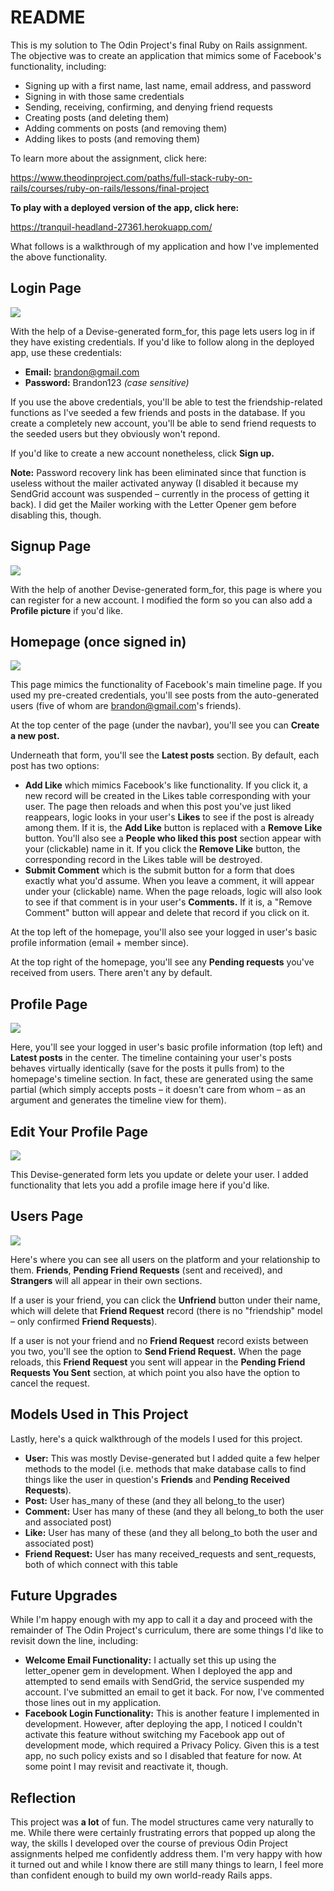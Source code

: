 # README

This is my solution to The Odin Project's final Ruby on Rails assignment. The objective was to create an application that mimics some of Facebook's functionality, including:

- Signing up with a first name, last name, email address, and password
- Signing in with those same credentials
- Sending, receiving, confirming, and denying friend requests
- Creating posts (and deleting them)
- Adding comments on posts (and removing them)
- Adding likes to posts (and removing them)

To learn more about the assignment, click here:

https://www.theodinproject.com/paths/full-stack-ruby-on-rails/courses/ruby-on-rails/lessons/final-project

**To play with a deployed version of the app, click here:**

https://tranquil-headland-27361.herokuapp.com/

What follows is a walkthrough of my application and how I've implemented the above functionality.

<h2>Login Page</h2>

<img src="https://github.com/brandonricharda/fakebook/blob/main/screenshots/login-page.png">

With the help of a Devise-generated form_for, this page lets users log in if they have existing credentials. If you'd like to follow along in the deployed app, use these credentials:

- **Email:** brandon@gmail.com
- **Password:** Brandon123 _(case sensitive)_

If you use the above credentials, you'll be able to test the friendship-related functions as I've seeded a few friends and posts in the database. If you create a completely new account, you'll be able to send friend requests to the seeded users but they obviously won't repond.

If you'd like to create a new account nonetheless, click **Sign up.**

**Note:** Password recovery link has been eliminated since that function is useless without the mailer activated anyway (I disabled it because my SendGrid account was suspended – currently in the process of getting it back). I did get the Mailer working with the Letter Opener gem before disabling this, though.

<h2>Signup Page</h2>

<img src="https://github.com/brandonricharda/fakebook/blob/main/screenshots/registration-page.png">

With the help of another Devise-generated form_for, this page is where you can register for a new account. I modified the form so you can also add a **Profile picture** if you'd like.

<h2>Homepage (once signed in)</h2>

<img src="https://github.com/brandonricharda/fakebook/blob/main/screenshots/homepage.png">

This page mimics the functionality of Facebook's main timeline page. If you used my pre-created credentials, you'll see posts from the auto-generated users (five of whom are brandon@gmail.com's friends).

At the top center of the page (under the navbar), you'll see you can **Create a new post.**

Underneath that form, you'll see the **Latest posts** section. By default, each post has two options:

- **Add Like** which mimics Facebook's like functionality. If you click it, a new record will be created in the Likes table corresponding with your user. The page then reloads and when this post you've just liked reappears, logic looks in your user's **Likes** to see if the post is already among them. If it is, the **Add Like** button is replaced with a **Remove Like** button. You'll also see a **People who liked this post** section appear with your (clickable) name in it. If you click the **Remove Like** button, the corresponding record in the Likes table will be destroyed.
- **Submit Comment** which is the submit button for a form that does exactly what you'd assume. When you leave a comment, it will appear under your (clickable) name. When the page reloads, logic will also look to see if that comment is in your user's **Comments.** If it is, a "Remove Comment" button will appear and delete that record if you click on it.

At the top left of the homepage, you'll also see your logged in user's basic profile information (email + member since).

At the top right of the homepage, you'll see any **Pending requests** you've received from users. There aren't any by default.

<h2>Profile Page</h2>

<img src="https://github.com/brandonricharda/fakebook/blob/main/screenshots/profile-page.png">

Here, you'll see your logged in user's basic profile information (top left) and **Latest posts** in the center. The timeline containing your user's posts behaves virtually identically (save for the posts it pulls from) to the homepage's timeline section. In fact, these are generated using the same partial (which simply accepts posts – it doesn't care from whom – as an argument and generates the timeline view for them).

<h2>Edit Your Profile Page</h2>

<img src="https://github.com/brandonricharda/fakebook/blob/main/screenshots/edit-profile-page.png">

This Devise-generated form lets you update or delete your user. I added functionality that lets you add a profile image here if you'd like.

<h2>Users Page</h2>

<img src="https://github.com/brandonricharda/fakebook/blob/main/screenshots/all-users-page.png">

Here's where you can see all users on the platform and your relationship to them. **Friends**, **Pending Friend Requests** (sent and received), and **Strangers** will all appear in their own sections.

If a user is your friend, you can click the **Unfriend** button under their name, which will delete that **Friend Request** record (there is no "friendship" model – only confirmed **Friend Requests**).

If a user is not your friend and no **Friend Request** record exists between you two, you'll see the option to **Send Friend Request.** When the page reloads, this **Friend Request** you sent will appear in the **Pending Friend Requests You Sent** section, at which point you also have the option to cancel the request.

<h2>Models Used in This Project</h2>

Lastly, here's a quick walkthrough of the models I used for this project.

- **User:** This was mostly Devise-generated but I added quite a few helper methods to the model (i.e. methods that make database calls to find things like the user in question's **Friends** and **Pending Received Requests**).
- **Post:** User has_many of these (and they all belong_to the user)
- **Comment:** User has many of these (and they all belong_to both the user and associated post)
- **Like:** User has many of these (and they all belong_to both the user and associated post)
- **Friend Request:** User has many received_requests and sent_requests, both of which connect with this table

<h2>Future Upgrades</h2>

While I'm happy enough with my app to call it a day and proceed with the remainder of The Odin Project's curriculum, there are some things I'd like to revisit down the line, including:

- **Welcome Email Functionality:** I actually set this up using the letter_opener gem in development. When I deployed the app and attempted to send emails with SendGrid, the service suspended my account. I've submitted an email to get it back. For now, I've commented those lines out in my application.
- **Facebook Login Functionality:** This is another feature I implemented in development. However, after deploying the app, I noticed I couldn't activate this feature without switching my Facebook app out of development mode, which required a Privacy Policy. Given this is a test app, no such policy exists and so I disabled that feature for now. At some point I may revisit and reactivate it, though.

<h2>Reflection</h2>

This project was **a lot** of fun. The model structures came very naturally to me. While there were certainly frustrating errors that popped up along the way, the skills I developed over the course of previous Odin Project assignments helped me confidently address them. I'm very happy with how it turned out and while I know there are still many things to learn, I feel more than confident enough to build my own world-ready Rails apps.
